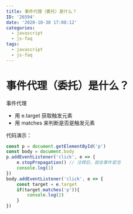 ```yaml
---
title: 事件代理（委托）是什么？
ID: '26594'
date: '2020-10-30 17:08:12'
categories:
  - javascript
  - js-faq
tags:
  - javascript
  - js-faq
---
```


# 事件代理（委托）是什么？

事件代理

- 用 e.target 获取触发元素
- 用 matches 来判断是否是触发元素

代码演示：

``` js 
const p = document.getElementById('p')
const body = document.body
p.addEventListener('click', e => {
    e.stopPropagation() // 注释后，就会事件冒泡
    console.log(1)
})
body.addEventListener('click', e => {
    const target = e.target
    if(target.matches('p')){
        console.log(2)
    }
})
```
 
 
 
 
 
 
